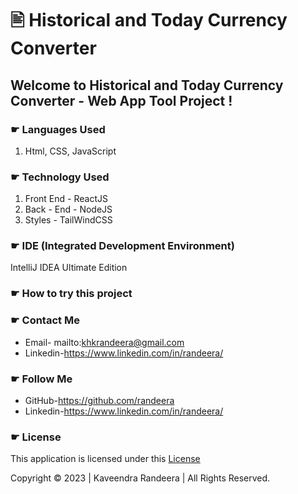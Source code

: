 # 🖹 Historical and Today Currency Converter
## Welcome to Historical and Today Currency Converter - Web App Tool Project !


### ☛ Languages Used
1. Html, CSS, JavaScript

### ☛ Technology Used
1. Front End - ReactJS
2. Back - End - NodeJS
3. Styles - TailWindCSS

### ☛ IDE (Integrated Development Environment)
IntelliJ IDEA Ultimate Edition

### ☛ How to try this project



### ☛ Contact Me
- Email-  mailto:khkrandeera@gmail.com
- Linkedin-https://www.linkedin.com/in/randeera/

### ☛ Follow Me
- GitHub-https://github.com/randeera
- Linkedin-https://www.linkedin.com/in/randeera/

### ☛ License
This application is licensed under this <a href="#">License</a>

Copyright © 2023 | Kaveendra Randeera | All Rights Reserved.

